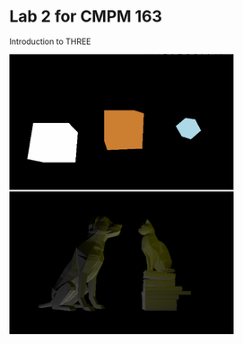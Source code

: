 # Lab 2 for CMPM 163
Introduction to THREE

<img src="images/part1gif.gif" width="400">
<img src="images/part2image.png" width="400">
